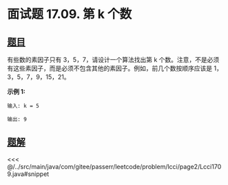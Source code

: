 # 面试题 17.09. 第 k 个数

## [题目](https://leetcode.cn/problems/get-kth-magic-number-lcci/)
有些数的素因子只有 3，5，7，请设计一个算法找出第 k 个数。注意，不是必须有这些素因子，而是必须不包含其他的素因子。例如，前几个数按顺序应该是 1，3，5，7，9，15，21。

**示例 1:**

```
输入: k = 5

输出: 9
```



## [题解](https://github.com/PasseRR/JavaLeetCode/blob/master/src/main/java/com/gitee/passerr/leetcode/problem/lcci/page2/Lcci1709.java)

<<< @/../src/main/java/com/gitee/passerr/leetcode/problem/lcci/page2/Lcci1709.java#snippet
